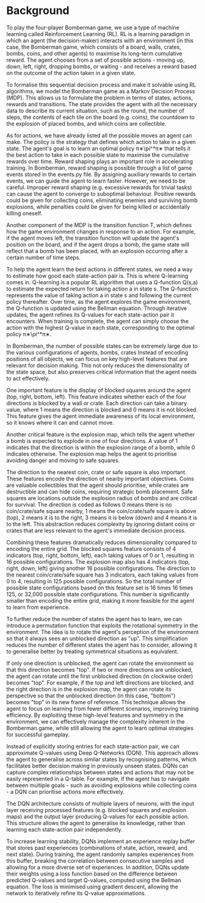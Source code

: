 # Background

To play the four-player Bomberman game, we use a type of machine learning called Reinforcement Learning (RL). RL is a learning paradigm in which an agent (the decision-maker) interacts with an environment (in this case, the Bomberman game, which consists of a board, walls, crates, bombs, coins, and other agents) to maximise its long-term cumulative reward. The agent chooses from a set of possible actions - moving up, down, left, right, dropping bombs, or waiting - and receives a reward based on the outcome of the action taken in a given state.

To formalise this sequential decision process and make it solvable using RL algorithms, we model the Bomberman game as a Markov Decision Process (MDP). This allows us to formulate the problem in terms of states, actions, rewards and transitions. The state provides the agent with all the necessary data to describe its current situation, such as the round, the number of steps, the contents of each tile on the board (e.g. coins), the countdown to the explosion of placed bombs, and which coins are collectible.

As for actions, we have already listed all the possible moves an agent can make. The policy is the strategy that defines which action to take in a given state. The agent's goal is to learn an optimal policy π∗\pi^*π∗ that tells it the best action to take in each possible state to maximise the cumulative rewards over time. Reward shaping plays an important role in accelerating training. In Bomberman, reward shaping is possible through a list of game events stored in the events.py file. By assigning auxiliary rewards to certain events, we can guide the agent to learn faster. However, we need to be careful. Improper reward shaping (e.g. excessive rewards for trivial tasks) can cause the agent to converge to suboptimal behaviour. Positive rewards could be given for collecting coins, eliminating enemies and surviving bomb explosions, while penalties could be given for being killed or accidentally killing oneself.

Another component of the MDP is the transition function T, which defines how the game environment changes in response to an action. For example, if the agent moves left, the transition function will update the agent's position on the board, and if the agent drops a bomb, the game state will reflect that a bomb has been placed, with an explosion occurring after a certain number of time steps.

To help the agent learn the best actions in different states, we need a way to estimate how good each state-action pair is. This is where Q-learning comes in. Q-learning is a popular RL algorithm that uses a Q-function Q(s,a) to estimate the expected return for taking action a in state s. The Q-function represents the value of taking action a in state s and following the current policy thereafter. Over time, as the agent explores the game environment, the Q-function is updated using the Bellman equation. Through iterative updates, the agent refines its Q-values for each state-action pair it encounters. When training is complete, the agent can simply choose the action with the highest Q-value in each state, corresponding to the optimal policy π∗\pi^*π∗.

In Bomberman, the number of possible states can be extremely large due to the various configurations of agents, bombs, crates Instead of encoding positions of all objects, we can focus on key high-level features that are relevant for decision making. This not only reduces the dimensionality of the state space, but also preserves critical information that the agent needs to act effectively.

One important feature is the display of blocked squares around the agent (top, right, bottom, left). This feature indicates whether each of the four directions is blocked by a wall or crate. Each direction can take a binary value, where 1 means the direction is blocked and 0 means it is not blocked. This feature gives the agent immediate awareness of its local environment, so it knows where it can and cannot move.

Another critical feature is the explosion map, which tells the agent whether a bomb is expected to explode in one of four directions. A value of 1 indicates that the direction is within the explosion range of a bomb, while 0 indicates otherwise. The explosion map helps the agent to prioritise avoiding danger and moving to safe squares.

The direction to the nearest coin, crate or safe square is also important. These features encode the direction of nearby important objectives. Coins are valuable collectibles that the agent should prioritise, while crates are destructible and can hide coins, requiring strategic bomb placement. Safe squares are locations outside the explosion radius of bombs and are critical for survival. The direction is coded as follows 0 means there is no coin/crate/safe square nearby, 1 means the coin/crate/safe square is above (top), 2 means it is to the right, 3 means it is below (down) and 4 means it is to the left. This abstraction reduces complexity by ignoring distant coins or crates that are less relevant to the agent's immediate decision process.

Combining these features dramatically reduces dimensionality compared to encoding the entire grid. The blocked squares feature consists of 4 indicators (top, right, bottom, left), each taking values of 0 or 1, resulting in 16 possible configurations. The explosion map also has 4 indicators (top, right, down, left) giving another 16 possible configurations. The direction to the nearest coin/crate/safe square has 3 indicators, each taking values from 0 to 4, resulting in 125 possible configurations. So the total number of possible state configurations based on this feature set is 16 times 16 times 125, or 32,000 possible state configurations. This number is significantly smaller than encoding the entire grid, making it more feasible for the agent to learn from experience.

To further reduce the number of states the agent has to learn, we can introduce a permutation function that exploits the rotational symmetry in the environment. The idea is to rotate the agent's perception of the environment so that it always sees an unblocked direction as "up". This simplification reduces the number of different states the agent has to consider, allowing it to generalise better by treating symmetrical situations as equivalent.

If only one direction is unblocked, the agent can rotate the environment so that this direction becomes "top". If two or more directions are unblocked, the agent can rotate until the first unblocked direction (in clockwise order) becomes "top". For example, if the top and left directions are blocked, and the right direction is in the explosion map, the agent can rotate its perspective so that the unblocked direction (in this case, "bottom") becomes "top" in its new frame of reference. This technique allows the agent to focus on learning from fewer different scenarios, improving training efficiency. By exploiting these high-level features and symmetry in the environment, we can effectively manage the complexity inherent in the Bomberman game, while still allowing the agent to learn optimal strategies for successful gameplay.

Instead of explicitly storing entries for each state-action pair, we can approximate Q-values using Deep Q-Networks (DQN). This approach allows the agent to generalise across similar states by recognising patterns, which facilitates better decision making in previously unseen states. DQNs can capture complex relationships between states and actions that may not be easily represented in a Q-table. For example, if the agent has to navigate between multiple goals - such as avoiding explosions while collecting coins - a DQN can prioritise actions more effectively.

The DQN architecture consists of multiple layers of neurons, with the input layer receiving processed features (e.g. blocked squares and explosion maps) and the output layer producing Q-values for each possible action. This structure allows the agent to generalise its knowledge, rather than learning each state-action pair independently.

To increase learning stability, DQNs implement an experience replay buffer that stores past experiences (combinations of state, action, reward, and next state). During training, the agent randomly samples experiences from this buffer, breaking the correlation between consecutive samples and allowing for a more diverse set of experiences. In addition, DQNs update their weights using a loss function based on the difference between predicted Q-values and target Q-values, computed using the Bellman equation. The loss is minimised using gradient descent, allowing the network to iteratively refine its Q-value approximations.

